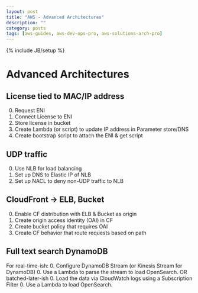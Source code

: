 ```yaml
---
layout: post
title: "AWS - Advanced Architectures"
description: ""
category: posts 
tags: [aws-guides, aws-dev-ops-pro, aws-solutions-arch-pro]
---
```

{% include JB/setup %}

# Advanced Architectures
## License tied to MAC/IP address
0. Request ENI
0. Connect License to ENI
0. Store license in bucket
0. Create Lambda (or script) to update IP address in Parameter store/DNS
0. Create bootstrap script to attach the ENI &amp; get script

## UDP traffic
0. Use NLB for load balancing
0. Set up DNS to Elastic IP of NLB
0. Set up NACL to deny non-UDP traffic to NLB

## CloudFront -> ELB, Bucket
0. Enable CF distribution with ELB &amp; Bucket as origin
0. Create origin access identity (OAI) in CF
0. Create bucket policy that requires OAI
0. Create CF behavior that route requests based on path

## Full text search DynamoDB
For real-time-ish:
0. Configure DynamoDB Stream (or Kinesis Stream for DynamoDB) 
0. Use a Lambda to parse the stream to load OpenSearch. 
OR batched-later-ish
0. Load the data via CloudWatch logs using a Subscription Filter 
0. Use a Lambda to load OpenSearch.